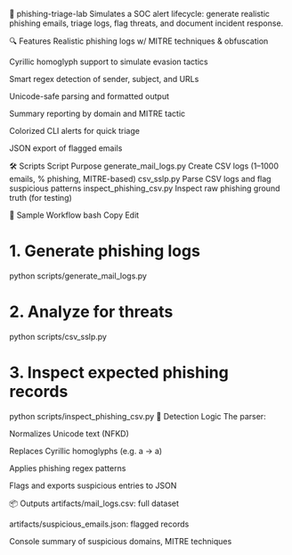 📁 phishing-triage-lab
Simulates a SOC alert lifecycle: generate realistic phishing emails, triage logs, flag threats, and document incident response.

🔍 Features
Realistic phishing logs w/ MITRE techniques & obfuscation

Cyrillic homoglyph support to simulate evasion tactics

Smart regex detection of sender, subject, and URLs

Unicode-safe parsing and formatted output

Summary reporting by domain and MITRE tactic

Colorized CLI alerts for quick triage

JSON export of flagged emails

🛠️ Scripts
Script	Purpose
generate_mail_logs.py	Create CSV logs (1–1000 emails, % phishing, MITRE-based)
csv_sslp.py	Parse CSV logs and flag suspicious patterns
inspect_phishing_csv.py	Inspect raw phishing ground truth (for testing)

🧪 Sample Workflow
bash
Copy
Edit
# 1. Generate phishing logs
python scripts/generate_mail_logs.py

# 2. Analyze for threats
python scripts/csv_sslp.py

# 3. Inspect expected phishing records
python scripts/inspect_phishing_csv.py
🔐 Detection Logic
The parser:

Normalizes Unicode text (NFKD)

Replaces Cyrillic homoglyphs (e.g. а → a)

Applies phishing regex patterns

Flags and exports suspicious entries to JSON

📦 Outputs
artifacts/mail_logs.csv: full dataset

artifacts/suspicious_emails.json: flagged records

Console summary of suspicious domains, MITRE techniques

